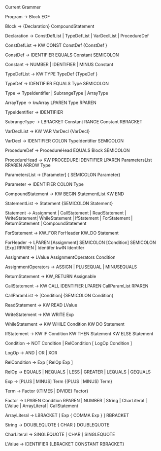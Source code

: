 Current Grammer

Program → Block EOF

Block → {Declaration} CompoundStatement

Declaration → ConstDefList | TypeDefList | VarDeclList | ProcedureDef

ConstDefList → KW CONST ConstDef {ConstDef }

ConstDef → IDENTIFIER EQUALS Constant SEMICOLON

Constant → NUMBER | IDENTIFIER | MINUS Constant

TypeDefList → KW TYPE TypeDef {TypeDef }

TypeDef → IDENTIFIER EQUALS Type SEMICOLON

Type → TypeIdentifier | SubrangeType | ArrayType

ArrayType -> kwArray LPAREN Type RPAREN

TypeIdentifier → IDENTIFIER

SubrangeType → LBRACKET Constant RANGE Constant RBRACKET

VarDeclList → KW VAR VarDecl {VarDecl}

VarDecl → IDENTIFIER COLON TypeIdentifier SEMICOLON

ProcedureDef → ProcedureHead EQUALS Block SEMICOLON

ProcedureHead → KW PROCEDURE IDENTIFIER LPAREN ParametersList RPAREN ARROW Type

ParametersList → [Parameter] { SEMICOLON Parameter}

Parameter → IDENTIFIER COLON Type
 
CompoundStatement → KW BEGIN StatementList KW END

StatementList → Statement {SEMICOLON Statement}

Statement → Assignment | CallStatement | ReadStatement | WriteStatement|
WhileStatement | IfStatement | ForStatement | ReturnStatement | CompoundStatement

ForStatement → KW_FOR ForHeader KW_DO Statement

ForHeader → LPAREN [Assignment] SEMICOLON [Condition] SEMICOLON [Exp] RPAREN
            | Identifer kwIN Identifer

Assignment → LValue AssignmentOperators Condition

AssignmentOperators → ASSIGN | PLUSEQUAL | MINUSEQUALS

ReturnStatement → KW_RETURN Assignable

CallStatement → KW CALL IDENTIFIER LPAREN CallParamList RPAREN

CallParamList → [Condition] {SEMICOLON Condition}

ReadStatement → KW READ LValue

WriteStatement → KW WRITE Exp

WhileStatement → KW WHILE Condition KW DO Statement

IfStatement → KW IF Condition KW THEN Statement KW ELSE Statement

Condition → NOT Condition | RelCondition [ LogOp Condition ] 

LogOp → AND | OR | XOR

RelCondition → Exp [ RelOp Exp ]

RelOp → EQUALS | NEQUALS | LESS | GREATER | LEQUALS | GEQUALS

Exp → [PLUS | MINUS] Term {(PLUS | MINUS) Term}

Term → Factor {(TIMES | DIVIDE) Factor}

Factor → LPAREN Condition RPAREN 
        | NUMBER
        | String
        | CharLiteral
        | LValue
        | ArrayLiteral
        | CallStatement

ArrayLiteral → LBRACKET [ Exp { COMMA Exp } ] RBRACKET

String → DOUBLEQUOTE { CHAR } DOUBLEQUOTE

CharLiteral → SINGLEQUOTE [ CHAR ] SINGLEQUOTE

LValue → IDENTIFIER {LBRACKET CONSTANT RBRACKET}

